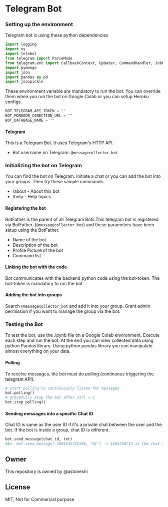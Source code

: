 # Telegram Bot

### Setting up the environment
Telegram bot is using these python dependencies
```python
import logging
import os
import telebot
from telegram import ParseMode
from telegram.ext import CallbackContext, Updater, CommandHandler, JobQueue, Dispatcher
import pymongo
import json
import pandas as pd
import jsonpickle
```
These environment variable are mandatory to run the bot. You can override them when you run the bot on Google Colab
or you can setup Heroku configs.
```python
BOT_TELEGRAM_API_TOKEN = ""
BOT_MONGODB_CONECTION_URL = ""
BOT_DATABASE_NAME = ""
```

#### Telegram
This is a Telegram Bot. It uses Telegram's HTTP API.
- Bot username on Telegram: ```@messagecollector_bot```

### Initializing the bot on Telegram
You can find the bot on Telegram. Initiate a chat or you can add the bot into your groups.
Then try these sample commands.
- /about - About this bot
- /help - Help topics

#### Registering the bot
BotFather is the parent of all Telegram Bots.This telegram bot is registered via BotFather. (```@messagecollector_bot```) and these parameters have been setup using the BotFather.
- Name of the bot
- Description of the bot
- Profile Picture of the bot
- Command list

#### Linking the bot with the code
Bot communicates with the backend python code using the bot-token. 
The bot-token is mandatory to run the bot.

#### Adding the bot into groups
Search ```@messagecollector_bot``` and add it into your group. Grant admin permission if you want to manage the group via the bot.

### Testing the Bot
To test the bot, use the .ipynb file on a Google Colab environment. Execute each step and run the bot.
At the end you can view collected data using python Pandas library.
Using python pandas library you can manipulate almost everything on your data.

#### Polling
To receive messages, the bot must do polling (continuous triggering the telegram API). 
```python
# start polling to continuously listen for messages
bot.polling()
# gracefully stop the bot after ctrl + c 
bot.stop_polling()
```
#### Sending messages into a specific Chat ID
Chat ID is same as the user ID if it's a private chat between the user and the bot. 
If the bot is inside a group, chat ID is different.
```python
bot.send_message(chat_id, txt)
#Ex: bot.send_message(-1001545752396, "Hi") -> 1664758714 is the chat ID (For private messages, group ID = Chat ID)
```
## Owner
This repository is owned by @astoneshi 

## License 
MIT, Not for Commercial purpose

